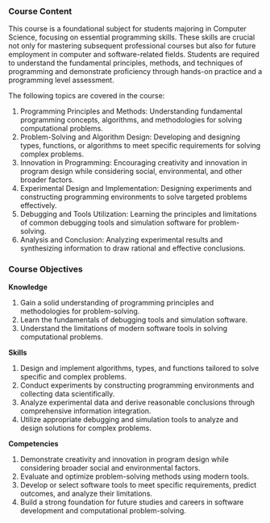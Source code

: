 ### **Course Content**

This course is a foundational subject for students majoring in Computer Science, focusing on essential programming skills. These skills are crucial not only for mastering subsequent professional courses but also for future employment in computer and software-related fields. Students are required to understand the fundamental principles, methods, and techniques of programming and demonstrate proficiency through hands-on practice and a programming level assessment.

The following topics are covered in the course:

1. Programming Principles and Methods: Understanding fundamental programming concepts, algorithms, and methodologies for solving computational problems.
2. Problem-Solving and Algorithm Design: Developing and designing types, functions, or algorithms to meet specific requirements for solving complex problems.
3. Innovation in Programming: Encouraging creativity and innovation in program design while considering social, environmental, and other broader factors.
4. Experimental Design and Implementation: Designing experiments and constructing programming environments to solve targeted problems effectively.
5. Debugging and Tools Utilization: Learning the principles and limitations of common debugging tools and simulation software for problem-solving.
6. Analysis and Conclusion: Analyzing experimental results and synthesizing information to draw rational and effective conclusions.

### **Course Objectives**

**Knowledge**

1. Gain a solid understanding of programming principles and methodologies for problem-solving.
2. Learn the fundamentals of debugging tools and simulation software.
3. Understand the limitations of modern software tools in solving computational problems.

**Skills**

1. Design and implement algorithms, types, and functions tailored to solve specific and complex problems.
2. Conduct experiments by constructing programming environments and collecting data scientifically.
3. Analyze experimental data and derive reasonable conclusions through comprehensive information integration.
4. Utilize appropriate debugging and simulation tools to analyze and design solutions for complex problems.

**Competencies**

1. Demonstrate creativity and innovation in program design while considering broader social and environmental factors.
2. Evaluate and optimize problem-solving methods using modern tools.
3. Develop or select software tools to meet specific requirements, predict outcomes, and analyze their limitations.
4. Build a strong foundation for future studies and careers in software development and computational problem-solving.